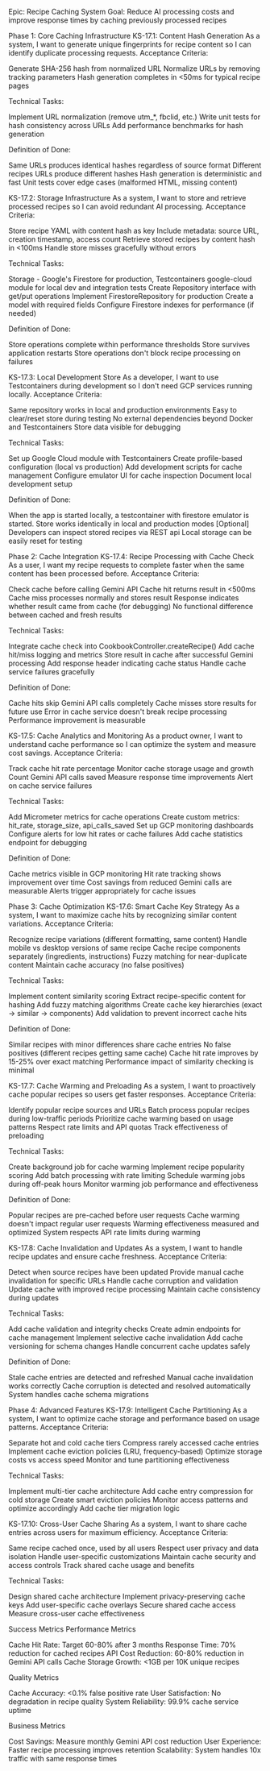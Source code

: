 Epic: Recipe Caching System
Goal: Reduce AI processing costs and improve response times by caching previously processed recipes

Phase 1: Core Caching Infrastructure
KS-17.1: Content Hash Generation
As a system, I want to generate unique fingerprints for recipe content so I can identify duplicate processing requests.
Acceptance Criteria:

Generate SHA-256 hash from normalized URL
Normalize URLs by removing tracking parameters
Hash generation completes in <50ms for typical recipe pages

Technical Tasks:

Implement URL normalization (remove utm_*, fbclid, etc.)
Write unit tests for hash consistency across URLs
Add performance benchmarks for hash generation

Definition of Done:

Same URLs produces identical hashes regardless of source format
Different recipes URLs produce different hashes
Hash generation is deterministic and fast
Unit tests cover edge cases (malformed HTML, missing content)


KS-17.2: Storage Infrastructure
As a system, I want to store and retrieve processed recipes so I can avoid redundant AI processing.
Acceptance Criteria:

Store recipe YAML with content hash as key
Include metadata: source URL, creation timestamp, access count
Retrieve stored recipes by content hash in <100ms
Handle store misses gracefully without errors

Technical Tasks:

Storage - Google's Firestore for production, Testcontainers google-cloud module for local dev and integration tests
Create Repository interface with get/put operations
Implement FirestoreRepository for production
Create a model with required fields
Configure Firestore indexes for performance (if needed)

Definition of Done:

Store operations complete within performance thresholds
Store survives application restarts
Store operations don't block recipe processing on failures

KS-17.3: Local Development Store
As a developer, I want to use Testcontainers during development so I don't need GCP services running locally.
Acceptance Criteria:

Same repository works in local and production environments
Easy to clear/reset store during testing
No external dependencies beyond Docker and Testcontainers
Store data visible for debugging

Technical Tasks:

Set up Google Cloud module with Testcontainers
Create profile-based configuration (local vs production)
Add development scripts for cache management
Configure emulator UI for cache inspection
Document local development setup

Definition of Done:

When the app is started locally, a testcontainer with firestore emulator is started.
Store works identically in local and production modes
[Optional] Developers can inspect stored recipes via REST api
Local storage can be easily reset for testing


Phase 2: Cache Integration
KS-17.4: Recipe Processing with Cache Check
As a user, I want my recipe requests to complete faster when the same content has been processed before.
Acceptance Criteria:

Check cache before calling Gemini API
Cache hit returns result in <500ms
Cache miss processes normally and stores result
Response indicates whether result came from cache (for debugging)
No functional difference between cached and fresh results

Technical Tasks:

Integrate cache check into CookbookController.createRecipe()
Add cache hit/miss logging and metrics
Store result in cache after successful Gemini processing
Add response header indicating cache status
Handle cache service failures gracefully

Definition of Done:

Cache hits skip Gemini API calls completely
Cache misses store results for future use
Error in cache service doesn't break recipe processing
Performance improvement is measurable


KS-17.5: Cache Analytics and Monitoring
As a product owner, I want to understand cache performance so I can optimize the system and measure cost savings.
Acceptance Criteria:

Track cache hit rate percentage
Monitor cache storage usage and growth
Count Gemini API calls saved
Measure response time improvements
Alert on cache service failures

Technical Tasks:

Add Micrometer metrics for cache operations
Create custom metrics: hit_rate, storage_size, api_calls_saved
Set up GCP monitoring dashboards
Configure alerts for low hit rates or cache failures
Add cache statistics endpoint for debugging

Definition of Done:

Cache metrics visible in GCP monitoring
Hit rate tracking shows improvement over time
Cost savings from reduced Gemini calls are measurable
Alerts trigger appropriately for cache issues


Phase 3: Cache Optimization
KS-17.6: Smart Cache Key Strategy
As a system, I want to maximize cache hits by recognizing similar content variations.
Acceptance Criteria:

Recognize recipe variations (different formatting, same content)
Handle mobile vs desktop versions of same recipe
Cache recipe components separately (ingredients, instructions)
Fuzzy matching for near-duplicate content
Maintain cache accuracy (no false positives)

Technical Tasks:

Implement content similarity scoring
Extract recipe-specific content for hashing
Add fuzzy matching algorithms
Create cache key hierarchies (exact -> similar -> components)
Add validation to prevent incorrect cache hits

Definition of Done:

Similar recipes with minor differences share cache entries
No false positives (different recipes getting same cache)
Cache hit rate improves by 15-25% over exact matching
Performance impact of similarity checking is minimal


KS-17.7: Cache Warming and Preloading
As a system, I want to proactively cache popular recipes so users get faster responses.
Acceptance Criteria:

Identify popular recipe sources and URLs
Batch process popular recipes during low-traffic periods
Prioritize cache warming based on usage patterns
Respect rate limits and API quotas
Track effectiveness of preloading

Technical Tasks:

Create background job for cache warming
Implement recipe popularity scoring
Add batch processing with rate limiting
Schedule warming jobs during off-peak hours
Monitor warming job performance and effectiveness

Definition of Done:

Popular recipes are pre-cached before user requests
Cache warming doesn't impact regular user requests
Warming effectiveness measured and optimized
System respects API rate limits during warming


KS-17.8: Cache Invalidation and Updates
As a system, I want to handle recipe updates and ensure cache freshness.
Acceptance Criteria:

Detect when source recipes have been updated
Provide manual cache invalidation for specific URLs
Handle cache corruption and validation
Update cache with improved recipe processing
Maintain cache consistency during updates

Technical Tasks:

Add cache validation and integrity checks
Create admin endpoints for cache management
Implement selective cache invalidation
Add cache versioning for schema changes
Handle concurrent cache updates safely

Definition of Done:

Stale cache entries are detected and refreshed
Manual cache invalidation works correctly
Cache corruption is detected and resolved automatically
System handles cache schema migrations


Phase 4: Advanced Features
KS-17.9: Intelligent Cache Partitioning
As a system, I want to optimize cache storage and performance based on usage patterns.
Acceptance Criteria:

Separate hot and cold cache tiers
Compress rarely accessed cache entries
Implement cache eviction policies (LRU, frequency-based)
Optimize storage costs vs access speed
Monitor and tune partitioning effectiveness

Technical Tasks:

Implement multi-tier cache architecture
Add cache entry compression for cold storage
Create smart eviction policies
Monitor access patterns and optimize accordingly
Add cache tier migration logic


KS-17.10: Cross-User Cache Sharing
As a system, I want to share cache entries across users for maximum efficiency.
Acceptance Criteria:

Same recipe cached once, used by all users
Respect user privacy and data isolation
Handle user-specific customizations
Maintain cache security and access controls
Track shared cache usage and benefits

Technical Tasks:

Design shared cache architecture
Implement privacy-preserving cache keys
Add user-specific cache overlays
Secure shared cache access
Measure cross-user cache effectiveness


Success Metrics
Performance Metrics

Cache Hit Rate: Target 60-80% after 3 months
Response Time: 70% reduction for cached recipes
API Cost Reduction: 60-80% reduction in Gemini API calls
Cache Storage Growth: <1GB per 10K unique recipes

Quality Metrics

Cache Accuracy: <0.1% false positive rate
User Satisfaction: No degradation in recipe quality
System Reliability: 99.9% cache service uptime

Business Metrics

Cost Savings: Measure monthly Gemini API cost reduction
User Experience: Faster recipe processing improves retention
Scalability: System handles 10x traffic with same response times